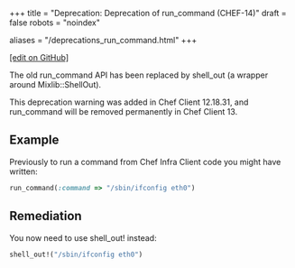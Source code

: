 +++
title = "Deprecation: Deprecation of run_command (CHEF-14)"
draft = false
robots = "noindex"


aliases = "/deprecations_run_command.html"
+++

[\[edit on GitHub\]](https://github.com/chef/chef-web-docs/blob/master/content/deprecations_run_command.md)

The old run_command API has been replaced by shell_out (a wrapper
around Mixlib::ShellOut).

This deprecation warning was added in Chef Client 12.18.31, and
run_command will be removed permanently in Chef Client 13.

## Example

Previously to run a command from Chef Infra Client code you might have
written:

``` ruby
run_command(:command => "/sbin/ifconfig eth0")
```

## Remediation

You now need to use shell_out! instead:

``` ruby
shell_out!("/sbin/ifconfig eth0")
```
